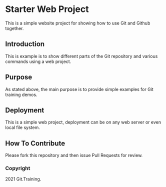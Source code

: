 # Starter Web Project

This is a simple website project for
showing how to use Git and Github together.

## Introduction

This is example is to show different parts
of the Git repository and various commands
using a web project.

## Purpose

As stated above, the main purpose is to
provide simple examples for Git training
demos.
## Deployment

This is a simple web project, deployment
can be on any web server or even local
file system.
## How To Contribute

Please fork this repository and then issue Pull Requests for
review.


### Copyright

2021 Git.Training.